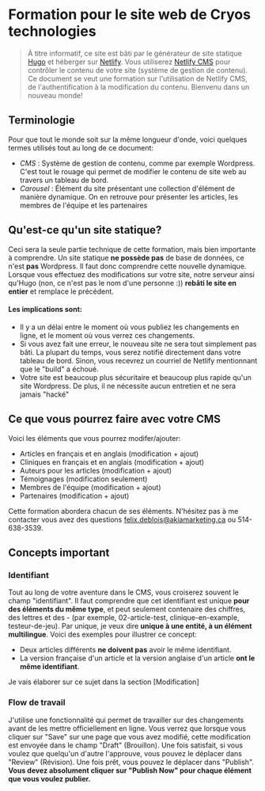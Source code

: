 # Formation pour le site web de Cryos technologies

> À titre informatif, ce site est bâti par le générateur de site statique [Hugo](https://gohugo.io) et héberger sur [Netlify](https://www.netlify.com/). Vous utiliserez [Netlify CMS](https://www.netlifycms.org/) pour contrôler le contenu de votre site (système de gestion de contenu). Ce document se veut une formation sur l'utilisation de Netlify CMS, de l'authentification à la modification du contenu. Bienvenu dans un nouveau monde!

## Terminologie

Pour que tout le monde soit sur la même longueur d'onde, voici quelques termes utilisés tout au long de ce document:

- *CMS* : Système de gestion de contenu, comme par exemple Wordpress. C'est tout le rouage qui permet de modifier le contenu de site web au travers un tableau de bord.
- *Carousel* : Élément du site présentant une collection d'élément de manière dynamique. On en retrouve pour présenter les articles, les membres de l'équipe et les partenaires

## Qu'est-ce qu'un site statique? 

Ceci sera la seule partie technique de cette formation, mais bien importante à comprendre. Un site statique **ne possède pas** de base de données, ce n'est **pas** Wordpress. Il faut donc comprendre cette nouvelle dynamique. Lorsque vous effectuez des modifications sur votre site, notre serveur ainsi qu'Hugo (non, ce n'est pas le nom d'une personne :)) **rebâti le site en entier** et remplace le précédent. 

#### Les implications sont:

- Il y a un délai entre le moment où vous publiez les changements en ligne, et le moment où vous verrez ces changements.
- Si vous avez fait une erreur, le nouveau site ne sera tout simplement pas bâti. La plupart du temps, vous serez notifié directement dans votre tableau de bord. Sinon, vous recevrez un courriel de Netlify mentionnant que le "build" a échoué.
- Votre site est beaucoup plus sécuritaire et beaucoup plus rapide qu'un site Wordpress. De plus, il ne nécessite aucun entretien et ne sera jamais "hacké"

## Ce que vous pourrez faire avec votre CMS

Voici les éléments que vous pourrez modifer/ajouter:

- Articles en français et en anglais (modification + ajout)
- Cliniques en français et en anglais (modification + ajout)
- Auteurs pour les articles (modification + ajout)
- Témoignages (modification seulement)
- Membres de l'équipe (modification + ajout)
- Partenaires (modification + ajout)

Cette formation abordera chacun de ses éléments. N'hésitez pas à me contacter vous avez des questions [felix.deblois@akiamarketing.ca](mailto:felix.deblois@akiamarketing.ca) ou 514-638-3539.

## Concepts important

### Identifiant

Tout au long de votre aventure dans le CMS, vous croiserez souvent le champ "identifiant". Il faut comprendre que cet identifiant est unique **pour des éléments du même type**, et peut seulement contenaire des chiffres, des lettres et des - (par exemple, 02-article-test, clinique-en-example, testeur-de-jeu). Par unique, je veux dire **unique à une entité, à un élément multilingue**. Voici des exemples pour illustrer ce concept:

- Deux articles différents **ne doivent pas** avoir le même identifiant.
- La version française d'un article et la version anglaise d'un article **ont le même identifiant**.

Je vais élaborer sur ce sujet dans la section [Modification]

### Flow de travail

J'utilise une fonctionnalité qui permet de travailler sur des changements avant de les mettre officiellement en ligne. Vous verrez que lorsque vous cliquer sur "Save" sur une page que vous avez modifié, cette modification est envoyée dans le champ "Draft" (Brouillon). Une fois satisfait, si vous voulez que quelqu'un d'autre l'approuve, vous pouvez le déplacer dans "Review" (Révision). Une fois prêt, vous pouvez le déplacer dans "Publish". **Vous devez absolument cliquer sur "Publish Now" pour chaque élément que vous voulez publier.**